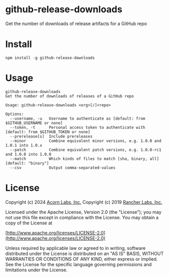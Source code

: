 # github-release-downloads
Get the number of downloads of release artifacts for a GitHub repo

# Install
`npm install -g github-release-downloads`

# Usage
```
github-release-downloads
Get the number of downloads of releases of a GitHub repo

Usage: github-release-downloads <org>[/]<repo>

Options:
  --username, -u   Username to authenticate as [default: from $GITHUB_USERNAME or none]
  --token, -t      Personal access token to authenticate with [default: from $GITHUB_TOKEN or none]
  --prerelease[s]  Include prereleases
  --minor          Combine equivalent minor versions, e.g. 1.0.0 and 1.0.1 into 1.0.x
  --patch          Combine equivalent patch versions, e.g. 1.0.0-rc1 and 1.0.0 into 1.0.0
  --match          Which kinds of files to match [sha, binary, all] [default: "binary"]
  --csv            Output comma-separated-values
```

License
=======
Copyright (c) 2024 [Acorn Labs, Inc.](https://acorn.io)
Copyright (c) 2019 [Rancher Labs, Inc.](https://rancher.com)

Licensed under the Apache License, Version 2.0 (the "License");
you may not use this file except in compliance with the License.
You may obtain a copy of the License at

[http://www.apache.org/licenses/LICENSE-2.0](http://www.apache.org/licenses/LICENSE-2.0)

Unless required by applicable law or agreed to in writing, software
distributed under the License is distributed on an "AS IS" BASIS,
WITHOUT WARRANTIES OR CONDITIONS OF ANY KIND, either express or implied.
See the License for the specific language governing permissions and
limitations under the License.

